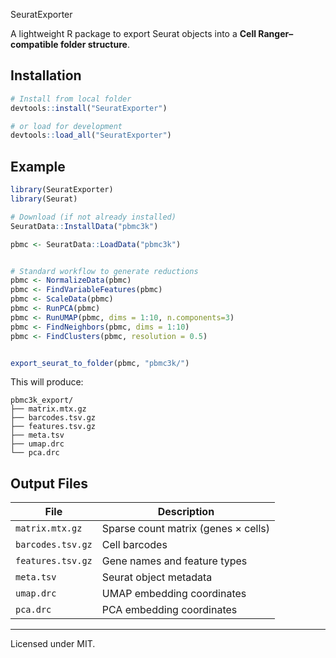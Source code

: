 SeuratExporter

A lightweight R package to export Seurat objects into a **Cell Ranger–compatible folder structure**.

## Installation

```r
# Install from local folder
devtools::install("SeuratExporter")

# or load for development
devtools::load_all("SeuratExporter")
```

## Example

```r
library(SeuratExporter)
library(Seurat)

# Download (if not already installed)
SeuratData::InstallData("pbmc3k")

pbmc <- SeuratData::LoadData("pbmc3k")


# Standard workflow to generate reductions
pbmc <- NormalizeData(pbmc)
pbmc <- FindVariableFeatures(pbmc)
pbmc <- ScaleData(pbmc)
pbmc <- RunPCA(pbmc)
pbmc <- RunUMAP(pbmc, dims = 1:10, n.components=3)
pbmc <- FindNeighbors(pbmc, dims = 1:10)
pbmc <- FindClusters(pbmc, resolution = 0.5)


export_seurat_to_folder(pbmc, "pbmc3k/")
```

This will produce:

```
pbmc3k_export/
├── matrix.mtx.gz
├── barcodes.tsv.gz
├── features.tsv.gz
├── meta.tsv
├── umap.drc
└── pca.drc
```

## Output Files

| File | Description |
| --- | --- |
| `matrix.mtx.gz` | Sparse count matrix (genes × cells) |
| `barcodes.tsv.gz` | Cell barcodes |
| `features.tsv.gz` | Gene names and feature types |
| `meta.tsv` | Seurat object metadata |
| `umap.drc` | UMAP embedding coordinates |
| `pca.drc` | PCA embedding coordinates |

---

Licensed under MIT.
